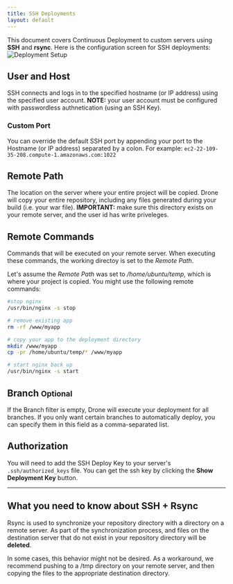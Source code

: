 ```yaml
---
title: SSH Deployments
layout: default
---
```


This document covers Continuous Deployment to custom servers using **SSH** and
**rsync**. Here is the configuration screen for SSH deployments:
![Deployment Setup](img/screenshot_deployments_ssh.png)

## User and Host

SSH connects and logs in to the specified hostname (or IP address) using the
specified user account. **NOTE:** your user account must be configured with
passwordless authnetication (using an SSH Key).

### Custom Port

You can override the default SSH port by appending your port to the
Hostname (or IP address) separated by a colon. For example:
`ec2-22-109-35-208.compute-1.amazonaws.com:1022`

## Remote Path

The location on the server where your entire project will be copied. Drone will
copy your entire repository, including any files generated during your build
(i.e. your war file). **IMPORTANT:** make sure this directory exists on your remote
server, and the user id has write priveleges.

## Remote Commands

Commands that will be executed on your remote server. When executing these
commands, the working directoy is set to the *Remote Path*.

Let's assume the *Remote Path* was set to */home/ubuntu/temp*, which is where
your project is copied. You might use the following remote commands:

```sh
#stop nginx
/usr/bin/nginx -s stop

# remove existing app
rm -rf /www/myapp

# copy your app to the deployment directory
mkdir /www/myapp
cp -pr /home/ubuntu/temp/* /www/myapp

# start nginx back up
/usr/bin/nginx -s start
```

## Branch <small>Optional</small>

If the Branch filter is empty, Drone will execute your deployment for all
branches. If you only want certain branches to automatically deploy, you can
specify them in this field as a comma-separated list.

## Authorization

You will need to add the SSH Deploy Key to your server's `.ssh/authorized_keys`
file. You can get the ssh key by clicking the **Show Deployment Key** button.

---

## What you need to know about SSH + Rsync

Rsync is used to synchronize your repository directory with a directory on a
remote server. As part of the synchronization process, and files on the
destination server that do not exist in your repository directory will be
**deleted**.

In some cases, this behavior might not be desired. As a workaround, we recommend
pushing to a /tmp directory on your remote server, and then copying the files
to the appropriate destination directory.
